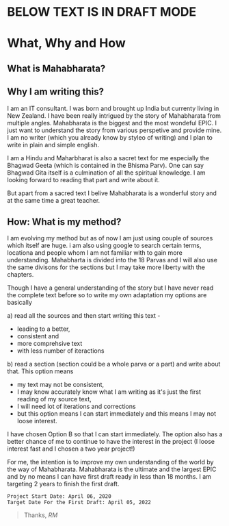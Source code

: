 
# BELOW TEXT IS IN DRAFT MODE

# What, Why and How

## What is Mahabharata?

## Why I am writing this?

I am an IT consultant. I was born and brought up India but currenty living in New Zealand.
I have been really intrigued by the story of Mahabharata from multiple angles. Mahabharata is the biggest and the most wondeful EPIC. I just want to understand the story from various perspetive and provide mine.
I am no writer (which you already know by styleo of writing) and I plan to write in plain and simple english.

I am a Hindu and Maharbharat is also a sacret text for me especially the Bhagwad Geeta (which is contained in the Bhisma Parv).
One can say Bhagwad Gita itself is a culmination of all the spiritual knowledge. I am looking forward to reading that part and write about it.

But apart from a sacred text I belive Mahabharata is a wonderful story and at the same time a great teacher.

## How: What is my method?

I am evolving my method but as of now I am just using couple of sources which itself are huge.
i am also using google to search certain terms, locationa and people whom I am not familiar with to gain more understanding.
Mahabharta is divided into the 18 Parvas and I will also use the same divisons for the sections but I may take more liberty with the chapters.

Though I have a general understanding of the story but I have never read the complete text before so to write my own adaptation my options are basically

  a) read all the sources and then start writing this text -
   * leading to a better,
   * consistent and
   * more comprehsive text
   * with less number of iteractions

  b) read a section (section could be a whole parva or a part) and write about that. This option means
   * my text may not be consistent,
   * I may know accurately know what I am writing as it's just the first reading of my source text,
   * I will need lot of iterations and corrections
   * but this option means I can start immediately and this means I may not loose interest.

I have chosen Option B so that I can start immediately. The option also has a better chance of me to continue to have the interest in the project (I loose interest fast and I chosen a two year project!)

For me, the intention is to improve my own understanding of the world by the way of Mahabharata.
Mahabharata is the ultimate and the largest EPIC and by no means I can have first draft ready in less than 18 months. I am targeting 2 years to finish the first draft.

```
Project Start Date: April 06, 2020
Target Date For the First Draft: April 05, 2022
```

>Thanks, _RM_

